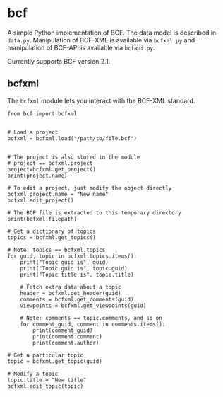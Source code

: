 # bcf

A simple Python implementation of BCF. The data model is described in `data.py`.
Manipulation of BCF-XML is available via `bcfxml.py` and manipulation of BCF-API
is available via `bcfapi.py`.

Currently supports BCF version 2.1.

## bcfxml

The `bcfxml` module lets you interact with the BCF-XML standard.

```
from bcf import bcfxml


# Load a project
bcfxml = bcfxml.load("/path/to/file.bcf")


# The project is also stored in the module
# project == bcfxml.project
project=bcfxml.get_project()
print(project.name)

# To edit a project, just modify the object directly
bcfxml.project.name = "New name"
bcfxml.edit_project()

# The BCF file is extracted to this temporary directory
print(bcfxml.filepath)

# Get a dictionary of topics
topics = bcfxml.get_topics()

# Note: topics == bcfxml.topics
for guid, topic in bcfxml.topics.items():
    print("Topic guid is", guid)
    print("Topic guid is", topic.guid)
    print("Topic title is", topic.title)

    # Fetch extra data about a topic
    header = bcfxml.get_header(guid)
    comments = bcfxml.get_comments(guid)
    viewpoints = bcfxml.get_viewpoints(guid)

    # Note: comments == topic.comments, and so on
    for comment_guid, comment in comments.items():
        print(comment_guid)
        print(comment.comment)
        print(comment.author)

# Get a particular topic
topic = bcfxml.get_topic(guid)

# Modify a topic
topic.title = "New title"
bcfxml.edit_topic(topic)
```
